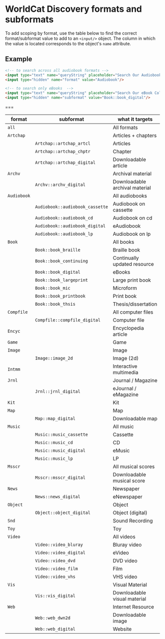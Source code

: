 # WorldCat Discovery formats and subformats #

To add scoping by format, use the table below to find the correct format/subformat value to add
to an `<input/>` object. The column in which the value is located corresponds to the object's
`name` attribute.

## Example ##

```html
<!-- to search across all audiobook formats -->
<input type="text" name="queryString" placeholder="Search Our Audiobook Collection"/>
<input type="hidden" name="format" value="Audiobook"/>
```

```html
<!-- to search only eBooks  -->
<input type="text" name="queryString" placeholder="Search Our eBook Collection" />
<input type="hidden" name="subformat" value="Book::book_digital"/>
```
===

  format    |           subformat            | what it targets
------------|--------------------------------|----------------------
`all`       |                                | All formats
`Artchap`   |                                | Articles + chapters
            | `Artchap::artchap_artcl`       | Articles
            | `Artchap::artchap_chptr`       | Chapter
            | `Artchap::artchap_digital`     | Downloadable article
`Archv`     |                                | Archival material
            | `Archv::archv_digital`         | Downloadable archival material
`Audiobook` |                                | All audiobooks
            | `Audiobook::audiobook_cassette`| Audiobook on cassette
            | `Audiobook::audiobook_cd`      | Audiobook on cd
            | `Audiobook::audiobook_digital` | eAudiobook
            | `Audiobook::audiobook_lp`      | Audiobook on lp
`Book`      |                                | All books
            | `Book::book_braille`           | Braille book
            | `Book::book_continuing`        | Continually updated resource
            | `Book::book_digital`           | eBooks
            | `Book::book_largeprint`        | Large print book
            | `Book::book_mic`               | Microform
            | `Book::book_printbook`         | Print book
            | `Book::book_thsis`             | Thesis/dissertation
`Compfile`  |                                | All computer files
            | `Compfile::compfile_digital`   | Computer file 
`Encyc`     |                                | Encyclopedia article
`Game`      |                                | Game
`Image`     |                                | Image
            | `Image::image_2d`              | Image (2d)
`Intmm`     |                                | Interactive multimedia
`Jrnl`      |                                | Journal / Magazine
            | `Jrnl::jrnl_digital`           | eJournal / eMagazine
`Kit`       |                                | Kit
`Map`       |                                | Map
            | `Map::map_digital`             | Downloadable map
`Music`     |                                | All music
            | `Music::music_cassette`        | Cassette
            | `Music::music_cd`              | CD
            | `Music::music_digital`         | eMusic
            | `Music::music_lp`              | LP
`Msscr`     |                                | All musical scores
            | `Msscr::msscr_digital`         | Downloadable musical score
`News`      |                                | Newspaper
            | `News::news_digital`           | eNewspaper
`Object`    |                                | Object
            | `Object::object_digital`       | Object (digital)
`Snd`       |                                | Sound Recording
`Toy`       |                                | Toy
`Video`     |                                | All videos
            | `Video::video_bluray`          | Bluray video
            | `Video::video_digital`         | eVideo
            | `Video::video_dvd`             | DVD video
            | `Video::video_film`            | Film
            | `Video::video_vhs`             | VHS video
`Vis`       |                                | Visual Material
            | `Vis::vis_digital`             | Downloadable visual material
`Web`       |                                | Internet Resource
            | `Web::web_dwn2d`               | Downloadable image
            | `Web::web_digital`             | Website
